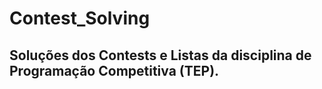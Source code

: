 # Contest_Solving

## Soluções dos Contests e Listas da disciplina de Programação Competitiva (TEP).
